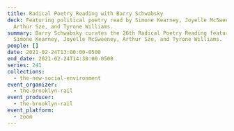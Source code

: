 ```yaml
---
title: Radical Poetry Reading with Barry Schwabsky
deck: Featuring political poetry read by Simone Kearney, Joyelle McSweeney,
  Arthur Sze, and Tyrone Williams.
summary: Barry Schwabsky curates the 26th Radical Poetry Reading featuring
  Simone Kearney, Joyelle McSweeney, Arthur Sze, and Tyrone Williams.
people: []
date: 2021-02-24T13:00:00-0500
end_date: 2021-02-24T14:30:00-0500
series: 241
collections:
  - the-new-social-environment
event_organizer:
  - the-brooklyn-rail
event_producer:
  - the-brooklyn-rail
event_platform:
  - zoom
---
```

